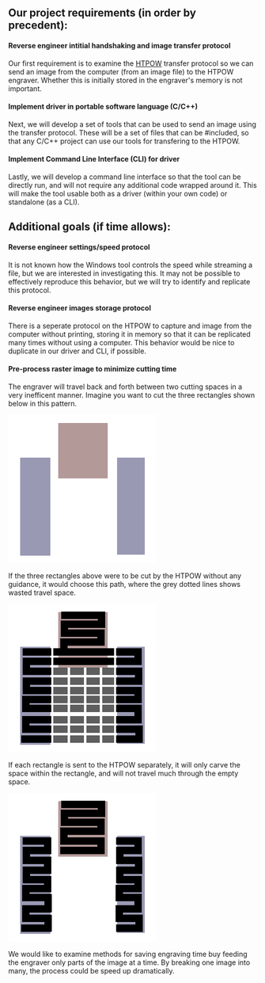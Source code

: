 ## Our project requirements (in order by precedent):

#### Reverse engineer intitial handshaking and image transfer protocol

Our first requirement is to examine the [HTPOW](https://www.amazon.com/HTPOW-Engraver-Printer-Handicraft-Engraving/dp/B01G36Q558) transfer protocol so we can send an image from the computer (from an image file) to the HTPOW engraver. Whether this is initially stored in the engraver's memory is not important.

#### Implement driver in portable software language (C/C++)

Next, we will develop a set of tools that can be used to send an image using the transfer protocol. These will be a set of files that can be #included, so that any C/C++ project can use our tools for transfering to the HTPOW.

#### Implement Command Line Interface (CLI) for driver

Lastly, we will develop a command line interface so that the tool can be directly run, and will not require any additional code wrapped around it. This will make the tool usable both as a driver (within your own code) or standalone (as a CLI).

## Additional goals (if time allows):

#### Reverse engineer settings/speed protocol

It is not known how the Windows tool controls the speed while streaming a file, but we are interested in investigating this. It may not be possible to effectively reproduce this behavior, but we will try to identify and replicate this protocol.

#### Reverse engineer images storage protocol

There is a seperate protocol on the HTPOW to capture and image from the computer without printing, storing it in memory so that it can be replicated many times without using a computer. This behavior would be nice to duplicate in our driver and CLI, if possible.

#### Pre-process raster image to minimize cutting time

The engraver will travel back and forth between two cutting spaces in a very inefficent manner. Imagine you want to cut the three rectangles shown below in this pattern.

![Image of three rectangles, the middle one seperates the outer two and is above them](/images/engraver-path-1.png)

If the three rectangles above were to be cut by the HTPOW without any guidance, it would choose this path, where the grey dotted lines shows wasted travel space.


![The black path crosses through the empty space without any rectangles repeatedly](/images/engraver-path-2.png)

If each rectangle is sent to the HTPOW separately, it will only carve the space within the rectangle, and will not travel much through the empty space.

![The black path does not cross through the empty spaces](/images/engraver-path-3.png)

We would like to examine methods for saving engraving time buy feeding the engraver only parts of the image at a time. By breaking one image into many, the process could be speed up dramatically.

